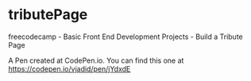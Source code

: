 # tributePage
freecodecamp - Basic Front End Development Projects - Build a Tribute Page

A Pen created at CodePen.io. You can find this one at https://codepen.io/vjadid/pen/jYdxdE
